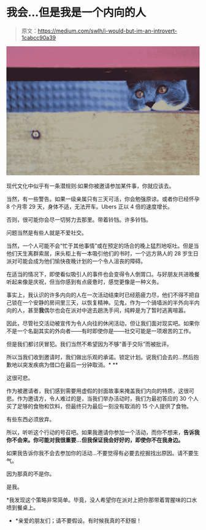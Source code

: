 # 我会…但是我是一个内向的人

> 原文：<https://medium.com/swlh/i-would-but-im-an-introvert-1cabcc90a39>

![](img/d725fbbeb53a5221118cb9d33b0621ed.png)

现代文化中似乎有一条潜规则:如果你被邀请参加某件事，你就应该去。

当然，有一些警告。如果一级亲属只有三天可活，你会勉强原谅。或者你已经怀孕 8 个月零 29 天，身体不适，无法开车。Ubers 正以 4 倍的速度增长。

否则，很可能你会尽一切努力去那里。带着铃铛。许多铃铛。

问题当然是有些人就是不爱社交。

当然，一个人可能不会“忙于其他事情”或在预定的场合的晚上猛烈地呕吐。但是当他们天生离群索居，床头柜上有一本吸引他们的书时，一个远方熟人的 28 岁生日派对可能会成为他们愉快夜晚计划的一个令人沮丧的障碍。

在适当的情况下，即使看似吸引人的事件也会变得令人倒胃口。与好朋友共进晚餐听起来像是庆祝，但当你感到有点疲惫时，感觉更像是一种义务。

事实上，我认识的许多内向的人在一次活动结束时已经筋疲力尽，他们不得不把自己锁在一个安静的房间里三天，以恢复精神。见鬼，作为一个骑墙派的半外向半内向的人，甚至**我**偶尔也会在派对中途去趟洗手间，纯粹是为了暂时逃离喧嚣。

因此，尽管社交活动被宣传为令人向往的休闲活动，但让我们面对现实吧。如果你不是一个名副其实的外向者——有时即使你是——社交可能是一项艰苦的工作。

但是我们都讨厌冒犯。我们当然不希望因为不够“善于交际”而被批评。

所以当我们收到邀请时，我们做出乐观的承诺。锁定计划。说我们会去的…然后抱歉地以突发疾病为借口在最后一分钟取消。* **

这很可悲。

作为被邀请者，我们感到需要用虚假的封面故事来掩盖我们内向的特质，这很可悲。作为邀请方，令人难过的是，当我们举办活动时，我们为最初答应的 30 个人买了足够的食物和饮料，但最终只为最后一刻没有取消的 15 个人提供了食物。

有些东西必须放弃。

所以，听听这个行动的号召吧。如果我邀请你参加一个活动，而你不想来，**告诉我你不会来。你可能对我很重要…但我保证我会好好的，即使你不在我身边。**

如果我告诉你我不会去参加你的活动…不要觉得有必要去挖掘找出原因。请不要生气。

因为那真的不是你。

是我。

*我发现这个策略非常简单。毕竟，没人希望你在派对上把你那带着胃腥味的口水喷到餐桌上。

* *亲爱的朋友们；请不要假设。有时候我真的不舒服！